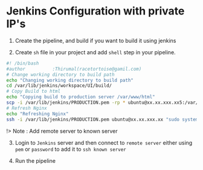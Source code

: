 # Jenkins Configuration with private IP's

1. Create the pipeline, and build if you want to build it using jenkins

2. Create `sh` file in your project and add `shell` step in your pipeline.

```bash
#! /bin/bash
#author          :Thirumal(racetortoise@gamil.com)
# Change working directory to build path
echo "Changing working directory to build path"
cd /var/lib/jenkins/workspace/UI/build/
# Copy Build to html
echo "Copying build to production server /var/www/html"
scp -i /var/lib/jenkins/PRODUCTION.pem -rp * ubuntu@xx.xx.xxx.xx5:/var/www/html/
# Refresh Nginx
echo "Refreshing Nginx"
ssh -i /var/lib/jenkins/PRODUCTION.pem ubuntu@xx.xx.xxx.xx "sudo systemctl reload nginx"
```

!>  Note : Add remote server to known server

3. Login to `Jenkins` server and then connect to `remote server` either using `pem` or `password` to add it to `ssh known server`

4. Run the pipeline